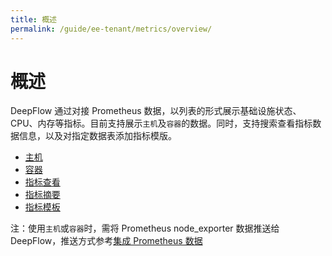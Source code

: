 ```yaml
---
title: 概述
permalink: /guide/ee-tenant/metrics/overview/
---
```


# 概述

DeepFlow 通过对接 Prometheus 数据，以列表的形式展示基础设施状态、CPU、内存等指标。目前支持展示`主机`及`容器`的数据。同时，支持搜索查看指标数据信息，以及对指定数据表添加指标模版。

* [主机](./host/)
* [容器](./container/)
* [指标查看](./metrics-viewing/)
* [指标摘要](./metrics-summary/) 
* [指标模板](./metrics-template/)

注：使用`主机`或`容器`时，需将 Prometheus node_exporter 数据推送给 DeepFlow，推送方式参考[集成 Prometheus 数据](../../../integration/input/metrics/prometheus/)
